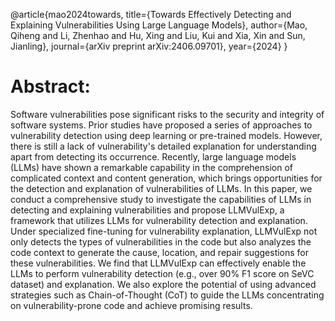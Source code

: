 @article{mao2024towards,
  title={Towards Effectively Detecting and Explaining Vulnerabilities Using Large Language Models},
  author={Mao, Qiheng and Li, Zhenhao and Hu, Xing and Liu, Kui and Xia, Xin and Sun, Jianling},
  journal={arXiv preprint arXiv:2406.09701},
  year={2024}
}

# Abstract:
Software vulnerabilities pose significant risks to the security and integrity of software systems. Prior studies have proposed a series of approaches to vulnerability detection using deep learning or pre-trained models. However, there is still a lack of vulnerability's detailed explanation for understanding apart from detecting its occurrence. Recently, large language models (LLMs) have shown a remarkable capability in the comprehension of complicated context and content generation, which brings opportunities for the detection and explanation of vulnerabilities of LLMs. In this paper, we conduct a comprehensive study to investigate the capabilities of LLMs in detecting and explaining vulnerabilities and propose LLMVulExp, a framework that utilizes LLMs for vulnerability detection and explanation. Under specialized fine-tuning for vulnerability explanation, LLMVulExp not only detects the types of vulnerabilities in the code but also analyzes the code context to generate the cause, location, and repair suggestions for these vulnerabilities. We find that LLMVulExp can effectively enable the LLMs to perform vulnerability detection (e.g., over 90% F1 score on SeVC dataset) and explanation. We also explore the potential of using advanced strategies such as Chain-of-Thought (CoT) to guide the LLMs concentrating on vulnerability-prone code and achieve promising results.
